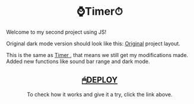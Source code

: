 <div align="center">
  <h1>⌚️Timer⏱</h1>
</div>

Welcome to my second project using JS!

Original dark mode version should look like this: [Original](https://www.figma.com/file/nlJJAVuGDc1tnDKqUW4FJA/Stage-05---Dark-Mode-FocusTimer/duplicate?node-id=0%3A1) project layout.

This is the same as <a href="https://henriquekishida.github.io/Timer/"> Timer </a>, that means we still get my modifications made. Added new functions like sound bar range and dark mode.

<div align="center">
  
<a href="https://henriquekishida.github.io/Timer-with-Dark-Mode/"> <h2><a href="https://henriquekishida.github.io/Timer-with-Dark-Mode/"> 🖱DEPLOY </h2></a>
  
To check how it works and give it a try, click the link above.
</div>

